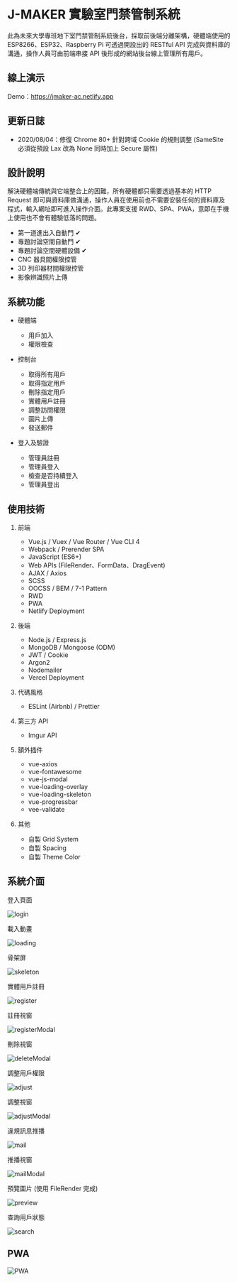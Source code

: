 # J-MAKER 實驗室門禁管制系統

此為未來大學專班地下室門禁管制系統後台，採取前後端分離架構，硬體端使用的 ESP8266、ESP32、Raspberry Pi 可透過開設出的 RESTful API 完成與資料庫的溝通，操作人員可由前端串接 API 後形成的網站後台線上管理所有用戶。

## 線上演示

Demo：https://jmaker-ac.netlify.app

## 更新日誌

- 2020/08/04：修復 Chrome 80+ 針對跨域 Cookie 的規則調整 (SameSite 必須從預設 Lax 改為 None 同時加上 Secure 屬性)

## 設計說明

解決硬體端傳統與它端整合上的困難，所有硬體都只需要透過基本的 HTTP Request 即可與資料庫做溝通，操作人員在使用前也不需要安裝任何的資料庫及程式，輸入網址即可進入操作介面。此專案支援 RWD、SPA、PWA，意即在手機上使用也不會有體驗低落的問題。

- 第一道進出入自動門 ✔
- 專題討論空間自動門 ✔
- 專題討論空間硬體設備 ✔
- CNC 器具間權限控管
- 3D 列印器材間權限控管
- 影像辨識照片上傳

## 系統功能

- 硬體端

  - 用戶加入
  - 權限檢查

- 控制台

  - 取得所有用戶
  - 取得指定用戶
  - 刪除指定用戶
  - 實體用戶註冊
  - 調整訪問權限
  - 圖片上傳
  - 發送郵件

- 登入及驗證

  - 管理員註冊
  - 管理員登入
  - 檢查是否持續登入
  - 管理員登出

## 使用技術

1. 前端

   - Vue.js / Vuex / Vue Router / Vue CLI 4
   - Webpack / Prerender SPA
   - JavaScript (ES6+)
   - Web APIs (FileRender、FormData、DragEvent)
   - AJAX / Axios
   - SCSS
   - OOCSS / BEM / 7-1 Pattern
   - RWD
   - PWA
   - Netlify Deployment

2. 後端

   - Node.js / Express.js
   - MongoDB / Mongoose (ODM)
   - JWT / Cookie
   - Argon2
   - Nodemailer
   - Vercel Deployment

3. 代碼風格

   - ESLint (Airbnb) / Prettier

4. 第三方 API

   - Imgur API

5. 額外插件

   - vue-axios
   - vue-fontawesome
   - vue-js-modal
   - vue-loading-overlay
   - vue-loading-skeleton
   - vue-progressbar
   - vee-validate

6. 其他
   - 自製 Grid System
   - 自製 Spacing
   - 自製 Theme Color

## 系統介面

登入頁面

![login](https://i.imgur.com/iTRFHPo.png)

載入動畫

![loading](https://i.imgur.com/rpjJJj7.png)

骨架屏

![skeleton](https://i.imgur.com/yxmJ4pp.png)

實體用戶註冊

![register](https://i.imgur.com/CLsiyI0.png)

註冊視窗

![registerModal](https://i.imgur.com/6O5wMer.png)

刪除視窗

![deleteModal](https://i.imgur.com/UyQwCy6.png)

調整用戶權限

![adjust](https://i.imgur.com/xiSbekd.png)

調整視窗

![adjustModal](https://i.imgur.com/S17tDSN.png)

違規訊息推播

![mail](https://i.imgur.com/atafO2q.png)

推播視窗

![mailModal](https://i.imgur.com/iDmuvON.png)

預覽圖片 (使用 FileRender 完成)

![preview](https://i.imgur.com/S97Wz1L.png)

查詢用戶狀態

![search](https://i.imgur.com/ONtGQN0.png)

## PWA

![PWA](https://i.imgur.com/qOcgZML.png)
